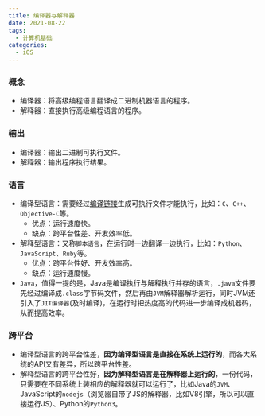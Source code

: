 ```yaml
---
title: 编译器与解释器
date: 2021-08-22
tags:
  - 计算机基础
categories:
  - iOS
---
```


### 概念

- 编译器：将高级编程语言翻译成二进制机器语言的程序。
- 解释器：直接执行高级编程语言的程序。

<!-- more -->

### 输出

- 编译器：输出二进制可执行文件。
- 解释器：输出程序执行结果。

### 语言

- 编译型语言：需要经过[编译链接](https://zmxie.github.io/blogs/iOS/20210914.html)生成可执行文件才能执行，比如：`C`、`C++`、`Objective-C`等。
  - 优点：运行速度快。
  - 缺点：跨平台性差、开发效率低。
- 解释型语言：又称`脚本语言`，在运行时一边翻译一边执行，比如：`Python`、`JavaScript`、`Ruby`等。
  - 优点：跨平台性好、开发效率高。
  - 缺点：运行速度慢。
- `Java`，值得一提的是，Java是编译执行与解释执行并存的语言，`.java`文件要先经过编译成`.class`字节码文件，然后再由`JVM`解释器解析运行，同时JVM还引入了`JIT编译器`(及时编译)，在运行时把热度高的代码进一步编译成机器码，从而提高效率。

### 跨平台
- 编译型语言的跨平台性差，**因为编译型语言是直接在系统上运行的**，而各大系统的API又有差异，所以跨平台性差。
- 解释型语言的跨平台性好，**因为解释型语言是在解释器上运行的**，一份代码，只需要在不同系统上装相应的解释器就可以运行了，比如Java的`JVM`、JavaScript的`nodejs`（浏览器自带了JS的解释器，比如V8引擎，所以可以直接运行JS）、Python的`Python3`。
